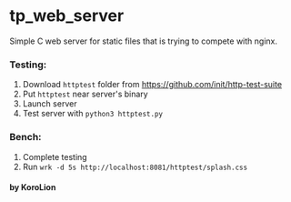 # tp_web_server

Simple C web server for static files that is trying to compete with nginx.

### Testing:
1. Download ```httptest``` folder from https://github.com/init/http-test-suite
2. Put ```httptest``` near server's binary
3. Launch server
4. Test server with ```python3 httptest.py```


### Bench:
1. Complete testing
2. Run ```wrk -d 5s http://localhost:8081/httptest/splash.css```

#### by KoroLion